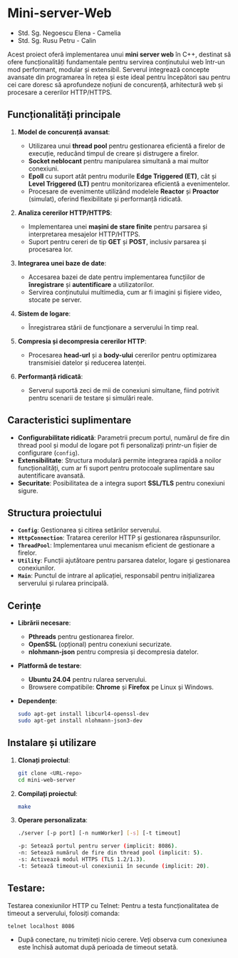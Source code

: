 # Mini-server-Web 
 - Std. Sg. Negoescu Elena - Camelia
 - Std. Sg. Rusu Petru - Calin


Acest proiect oferă implementarea unui **mini server web** în C++, destinat să ofere funcționalități fundamentale pentru servirea conținutului web într-un mod performant, modular și extensibil. Serverul integrează concepte avansate din programarea în rețea și este ideal pentru începători sau pentru cei care doresc să aprofundeze noțiuni de concurență, arhitectură web și procesare a cererilor HTTP/HTTPS.

## Funcționalități principale

1. **Model de concurență avansat**:
   - Utilizarea unui **thread pool** pentru gestionarea eficientă a firelor de execuție, reducând timpul de creare și distrugere a firelor.
   - **Socket neblocant** pentru manipularea simultană a mai multor conexiuni.
   - **Epoll** cu suport atât pentru modurile **Edge Triggered (ET)**, cât și **Level Triggered (LT)** pentru monitorizarea eficientă a evenimentelor.
   - Procesare de evenimente utilizând modelele **Reactor** și **Proactor** (simulat), oferind flexibilitate și performanță ridicată.

2. **Analiza cererilor HTTP/HTTPS**:
   - Implementarea unei **mașini de stare finite** pentru parsarea și interpretarea mesajelor HTTP/HTTPS.
   - Suport pentru cereri de tip **GET** și **POST**, inclusiv parsarea și procesarea lor.

3. **Integrarea unei baze de date**:
   - Accesarea bazei de date pentru implementarea funcțiilor de **înregistrare** și **autentificare** a utilizatorilor.
   - Servirea conținutului multimedia, cum ar fi imagini și fișiere video, stocate pe server.

4. **Sistem de logare**:
   - Înregistrarea stării de funcționare a serverului în timp real.

5. **Compresia și decompresia cererilor HTTP**:
   - Procesarea **head-url** și a **body-ului** cererilor pentru optimizarea transmisiei datelor și reducerea latenței.

6. **Performanță ridicată**:
   - Serverul suportă zeci de mii de conexiuni simultane, fiind potrivit pentru scenarii de testare și simulări reale.

## Caracteristici suplimentare

- **Configurabilitate ridicată**: Parametrii precum portul, numărul de fire din thread pool și modul de logare pot fi personalizați printr-un fișier de configurare (`config`).
- **Extensibilitate**: Structura modulară permite integrarea rapidă a noilor funcționalități, cum ar fi suport pentru protocoale suplimentare sau autentificare avansată.
- **Securitate**: Posibilitatea de a integra suport **SSL/TLS** pentru conexiuni sigure.

## Structura proiectului

- **`Config`**: Gestionarea și citirea setărilor serverului.
- **`HttpConnection`**: Tratarea cererilor HTTP și gestionarea răspunsurilor.
- **`ThreadPool`**: Implementarea unui mecanism eficient de gestionare a firelor.
- **`Utility`**: Funcții ajutătoare pentru parsarea datelor, logare și gestionarea conexiunilor.
- **`Main`**: Punctul de intrare al aplicației, responsabil pentru inițializarea serverului și rularea principală.

## Cerințe

- **Librării necesare**:
  - **Pthreads** pentru gestionarea firelor.
  - **OpenSSL** (opțional) pentru conexiuni securizate.
  - **nlohmann-json** pentru compresia și decompresia datelor.

- **Platformă de testare**:
  - **Ubuntu 24.04** pentru rularea serverului.
  - Browsere compatibile: **Chrome** și **Firefox** pe Linux și Windows.

- **Dependențe**:
  ```bash
  sudo apt-get install libcurl4-openssl-dev
  sudo apt-get install nlohmann-json3-dev


## Instalare și utilizare

1. **Clonați proiectul**:
   ```bash
   git clone <URL-repo>
   cd mini-web-server
2. **Compilați proiectul**:
    ```bash
    make

3. **Operare personalizata**:
    ```bash
    ./server [-p port] [-n numWorker] [-s] [-t timeout]

    -p: Setează portul pentru server (implicit: 8086).
    -n: Setează numărul de fire din thread pool (implicit: 5).
    -s: Activează modul HTTPS (TLS 1.2/1.3).
    -t: Setează timeout-ul conexiunii în secunde (implicit: 20).
## Testare:

   Testarea conexiunilor HTTP cu Telnet: Pentru a testa funcționalitatea de 
   timeout a serverului, folosiți comanda:

    
    telnet localhost 8086

- După conectare, nu trimiteți nicio cerere. Veți observa cum conexiunea este închisă automat după perioada de timeout setată.


